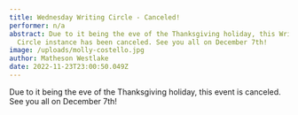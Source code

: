 ```yaml
---
title: Wednesday Writing Circle - Canceled!
performer: n/a
abstract: Due to it being the eve of the Thanksgiving holiday, this Writing
  Circle instance has been canceled. See you all on December 7th!
image: /uploads/molly-costello.jpg
author: Matheson Westlake
date: 2022-11-23T23:00:50.049Z
---
```

Due to it being the eve of the Thanksgiving holiday, this event is canceled. See you all on December 7th!